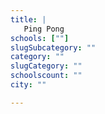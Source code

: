 ```yaml
---
title: |
   Ping Pong
schools: [""]
slugSubcategory: ""
category: ""
slugCategory: ""
schoolscount: ""
city: ""

---
```


